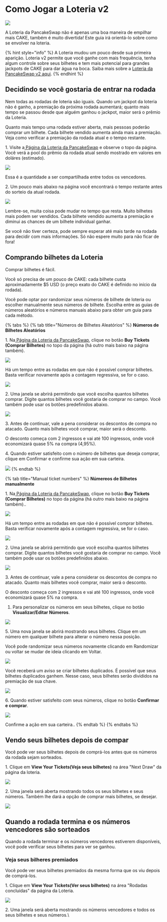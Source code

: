 # Como Jogar a Loteria v2

![](../../.gitbook/assets/how-to-lottery-header.png)

A Loteria da PancakeSwap não é apenas uma boa maneira de empilhar mais CAKE, também é muito divertida! Este guia irá orientá-lo sobre como se envolver na loteria.

{% hint style="info" %}
A Loteria mudou um pouco desde sua primeira aparição. Loteria v2 permite que você ganhe com mais frequência, tenha algum controle sobre seus bilhetes e tem mais potencial para grandes jackpots de CAKE para dar água na boca. Saiba mais sobre a [Loteria da PancakeSwap v2 aqui](https://docs.pancakeswap.finance/products/lottery).
{% endhint %}

## Decidindo se você gostaria de entrar na rodada

‌Nem todas as rodadas de loteria são iguais. Quando um jackpot da loteria não é ganho, a premiação da próxima rodada aumentará; quanto mais tempo se passou desde que alguém ganhou o jackpot, maior será o prêmio da Loteria. ‌

Quanto mais tempo uma rodada estiver aberta, mais pessoas poderão comprar um bilhete. Cada bilhete vendido aumenta ainda mais a premiação. Veja como verificar a premiação da rodada atual e o tempo restante.

‌1. Visite a[ Página da Loteria da PancakeSwap](https://pancakeswap.finance/lottery) e observe o topo da página. Você verá a pool do prêmio da rodada atual sendo mostrado em valores em doláres (estimado).

![](<../../.gitbook/assets/image (93) (1).png>)

Essa é a quantidade a ser compartilhada entre todos os vencedores.

‌2. Um pouco mais abaixo na página você encontrará o tempo restante antes do sorteio da atual rodada.

![](<../../.gitbook/assets/image (94).png>)

Lembre-se, muita coisa pode mudar no tempo que resta. Muito bilhetes mais podem ser vendidos. Cada bilhete vendido aumenta a premiação e diminui as chances de um bilhete individual ganhar. ‌

Se você não tiver certeza, pode sempre esperar até mais tarde na rodada para decidir com mais informações. Só não espere muito para não ficar de fora!

## Comprando bilhetes da Loteria

‌Comprar bilhetes é fácil.

Você só precisa de um pouco de CAKE: cada bilhete custa aproximadamente $5 USD (o preço exato do CAKE é definido no início da rodada).&#x20;

Você pode optar por randomizar seus números de bilhete de loteria ou escolher manualmente seus números de bilhete. Escolha entre as guias de números aleatórios e números manuais abaixo para obter um guia para cada método.

{% tabs %}
{% tab title="Números de Bilhetes Aleatórios" %}
**Números de Bilhetes Aleatórios**

1\. Na[ Página da Loteria da PancakeSwap](https://pancakeswap.finance/lottery), clique no botão **Buy Tickets (Comprar Bilhetes)** no topo da página (há outro mais baixo na página também).

![](<../../.gitbook/assets/image (96).png>)

Há um tempo entre as rodadas em que não é possível comprar bilhetes. Basta verificar novamente após a contagem regressiva, se for o caso.

![](<../../.gitbook/assets/image (97).png>)

2\. Uma janela se abrirá permitindo que você escolha quantos bilhetes comprar. Digite quantos bilhetes você gostaria de comprar no campo. Você também pode usar os botões predefinidos abaixo.

![](<../../.gitbook/assets/image (142).png>)

3\. Antes de continuar, vale a pena considerar os descontos de compra no atacado. Quanto mais bilhetes você comprar, maior será o desconto.&#x20;

O desconto começa com 2 ingressos e vai até 100 ingressos, onde você economizará quase 5% na compra (4,95%).&#x20;

4\. Quando estiver satisfeito com o número de bilhetes que deseja comprar, clique em Confirmar e confirme sua ação em sua carteira.

![](<../../.gitbook/assets/image (143).png>)
{% endtab %}

{% tab title="Manual ticket numbers" %}
**Númereos de Bilhetes manualmente**

1\. Na[ Página da Loteria da PancakeSwap](https://pancakeswap.finance/lottery), clique no botão **Buy Tickets (Comprar Bilhetes)** no topo da página (há outro mais baixo na página também)..

![](<../../.gitbook/assets/image (96).png>)

Há um tempo entre as rodadas em que não é possível comprar bilhetes. Basta verificar novamente após a contagem regressiva, se for o caso.

![](<../../.gitbook/assets/image (97).png>)

2\. Uma janela se abrirá permitindo que você escolha quantos bilhetes comprar. Digite quantos bilhetes você gostaria de comprar no campo. Você também pode usar os botões predefinidos abaixo.

![](<../../.gitbook/assets/image (142).png>)

3\. Antes de continuar, vale a pena considerar os descontos de compra no atacado. Quanto mais bilhetes você comprar, maior será o desconto.&#x20;

O desconto começa com 2 ingressos e vai até 100 ingressos, onde você economizará quase 5% na compra.&#x20;

1. Para personalizar os números em seus bilhetes, clique no botão **Visualizar/Editar Números**.

![](<../../.gitbook/assets/image (144).png>)

5\. Uma nova janela se abrirá mostrando seus bilhetes. Clique em um número em qualquer bilhete para alterar o número nessa posição.

Você pode randomizar seus números novamente clicando em Randomizar ou voltar se mudar de ideia clicando em Voltar.

![](https://lh4.googleusercontent.com/229uStQBb-Uzj-Tu9kRDXxfux4wWNjeHjPXJBULwhKbCR5UEgWnb3jzzj1-KeWeBfxfGlctR9aH\_S1P\_l6\_VgtrZR0Eb2AVqrJLF8oNkpoVFlpeHaOIsUij-bs12QBOwDAIJEJiU)

Você receberá um aviso se criar bilhetes duplicados. É possível que seus bilhetes duplicados ganhem. Nesse caso, seus bilhetes serão divididos na premiação de sua chave.

![](<../../.gitbook/assets/image (103).png>)

6\. Quando estiver satisfeito com seus números, clique no botão **Confirmar e comprar**.

![](<../../.gitbook/assets/image (145).png>)

Confirme a ação em sua carteira..
{% endtab %}
{% endtabs %}

## Vendo seus bilhetes depois de compar

Você pode ver seus bilhetes depois de comprá-los antes que os números da rodada sejam sorteados.

1\. Clique em **View Your Tickets(Veja seus bilhetes)** na área "Next Draw" da página da loteria.

![](<../../.gitbook/assets/image (108).png>)

2\. Uma janela será aberta mostrando todos os seus bilhetes e seus números. Também lhe dará a opção de comprar mais bilhetes, se desejar.

![](<../../.gitbook/assets/image (109).png>)

## Quando a rodada termina e os números vencedores são sorteados

‌‌Quando a rodada terminar e os números vencedores estiverem disponíveis, você pode verificar seus bilhetes para ver se ganhou.

### ‌Veja seus bilheres premiados

‌Você pode ver seus bilhetes premiados da mesma forma que os viu depois de comprá-los. ‌

1\. Clique em **View Your Tickets(Ver seus bilhetes)** na área "Rodadas concluídas" da página da Loteria.

![](https://lh3.googleusercontent.com/p3QxWcrxCcBwHrhwPU55vnAN-BmelgNwKRWse8yEQQVfehXsIOvUX\_tCo1gC7LpHxL-crIMS19RxpnMxn5yBuShNwXfH7qzCSdCOtnBeXhUuecrqRvhdI97rX\_CuVuWAawaor6Mi)

2\. Uma janela será aberta mostrando os números vencedores e todos os seus bilhetes e seus números.\\
